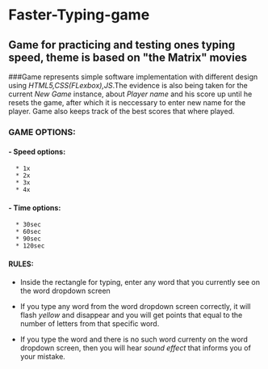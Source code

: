 # Faster-Typing-game

## Game for practicing and testing ones typing speed, theme is based on "the Matrix" movies

###Game represents simple software implementation with different design using *HTML5,CSS(FLexbox),JS*.The evidence is also being taken for the current *New Game* instance, about *Player name* and his score up until he resets the game, after which it is neccessary to enter new name for the player. Game also keeps track of the best scores that where played.

### **GAME OPTIONS:**
  
#### - Speed options:
      * 1x
      * 2x
      * 3x
      * 4x
      
#### - Time options:
      
      * 30sec
      * 60sec
      * 90sec
      * 120sec
      
#### **RULES:**

 - Inside the rectangle for typing, enter any word that you currently see on 
   the word dropdown screen
   
 - If you type any word from the word dropdown screen correctly, it will 
   flash *yellow* and disappear and you will get points that equal to the
   number of letters from that specific word.
   
 - If you type the word and there is no such word currenty on the word dropdown screen,
   then you will hear *sound effect* that informs you of your mistake.
   

    
